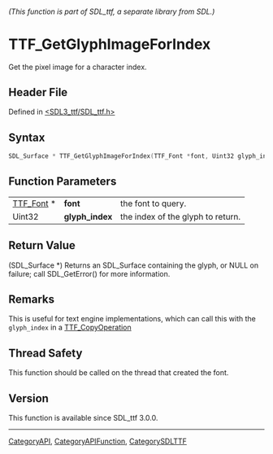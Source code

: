 ###### (This function is part of SDL_ttf, a separate library from SDL.)
# TTF_GetGlyphImageForIndex

Get the pixel image for a character index.

## Header File

Defined in [<SDL3_ttf/SDL_ttf.h>](https://github.com/libsdl-org/SDL_ttf/blob/main/include/SDL3_ttf/SDL_ttf.h)

## Syntax

```c
SDL_Surface * TTF_GetGlyphImageForIndex(TTF_Font *font, Uint32 glyph_index);
```

## Function Parameters

|                        |                 |                                   |
| ---------------------- | --------------- | --------------------------------- |
| [TTF_Font](TTF_Font) * | **font**        | the font to query.                |
| Uint32                 | **glyph_index** | the index of the glyph to return. |

## Return Value

(SDL_Surface *) Returns an SDL_Surface containing the glyph, or NULL on
failure; call SDL_GetError() for more information.

## Remarks

This is useful for text engine implementations, which can call this with
the `glyph_index` in a [TTF_CopyOperation](TTF_CopyOperation)

## Thread Safety

This function should be called on the thread that created the font.

## Version

This function is available since SDL_ttf 3.0.0.

----
[CategoryAPI](CategoryAPI), [CategoryAPIFunction](CategoryAPIFunction), [CategorySDLTTF](CategorySDLTTF)

